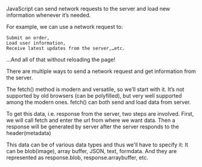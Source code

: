 JavaScript can send network requests to the server and load new information whenever it’s needed.

For example, we can use a network request to:

    Submit an order,
    Load user information,
    Receive latest updates from the server,…etc.
…And all of that without reloading the page!

There are multiple ways to send a network request and get information from the server.

The fetch() method is modern and versatile, so we’ll start with it. It’s not supported by old browsers (can be polyfilled), but very well supported among the modern ones.
fetch() can both send and load data from server. 

To get this data, i.e. response from the server, two steps are involved.
First, we will call fetch and enter the url from where we want data.
Then a response will be generated by server after the server responds to the header(metadata)

This data can be of various data types and thus we'll have to specify it: 
It can be blob(image), array buffer, JSON, text, formdata.
And they are represented as response.blob, response.arraybuffer, etc.
